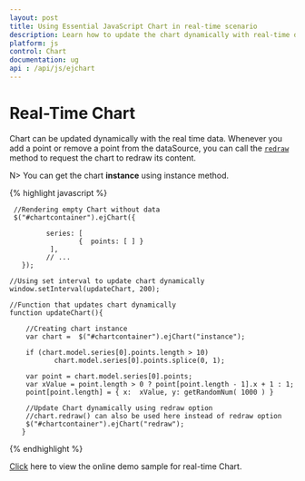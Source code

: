 ```yaml
---
layout: post
title: Using Essential JavaScript Chart in real-time scenario 
description: Learn how to update the chart dynamically with real-time data. 
platform: js
control: Chart
documentation: ug
api : /api/js/ejchart
---
```


# Real-Time Chart 

Chart can be updated dynamically with the real time data. Whenever you add a point or remove a point from the dataSource, you can call the [`redraw`](../api/ejchart#members:redraw) method to request the chart to redraw its content.    

N> You can get the chart **instance** using instance method.

{% highlight javascript %}

     //Rendering empty Chart without data
     $("#chartcontainer").ejChart({
            
             series: [ 
                     {  points: [ ] }
              ], 
             // ...
       });

    //Using set interval to update chart dynamically
    window.setInterval(updateChart, 200);

    //Function that updates chart dynamically
    function updateChart(){

        //Creating chart instance
        var chart =  $("#chartcontainer").ejChart("instance");      
        
        if (chart.model.series[0].points.length > 10)
               chart.model.series[0].points.splice(0, 1);
        
        var point = chart.model.series[0].points;
        var xValue = point.length > 0 ? point[point.length - 1].x + 1 : 1;
        point[point.length] = { x:  xValue, y: getRandomNum( 1000 ) }
                
        //Update Chart dynamically using redraw option
        //chart.redraw() can also be used here instead of redraw option
        $("#chartcontainer").ejChart("redraw");      
       }

{% endhighlight %}

[Click](http://js.syncfusion.com/demos/web/#!/azure/chart/live) here to view the online demo sample for real-time Chart.


